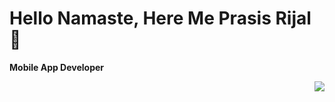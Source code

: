 <H1> Hello Namaste, Here Me Prasis Rijal 👋 </H1>
<p><b>Mobile App Developer </p>
<img align="right" src="https://github-readme-stats.vercel.app/api/top-langs/?username=prasis-rijal">

